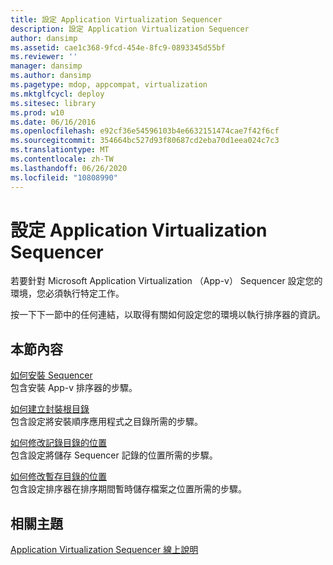 ```yaml
---
title: 設定 Application Virtualization Sequencer
description: 設定 Application Virtualization Sequencer
author: dansimp
ms.assetid: cae1c368-9fcd-454e-8fc9-0893345d55bf
ms.reviewer: ''
manager: dansimp
ms.author: dansimp
ms.pagetype: mdop, appcompat, virtualization
ms.mktglfcycl: deploy
ms.sitesec: library
ms.prod: w10
ms.date: 06/16/2016
ms.openlocfilehash: e92cf36e54596103b4e6632151474cae7f42f6cf
ms.sourcegitcommit: 354664bc527d93f80687cd2eba70d1eea024c7c3
ms.translationtype: MT
ms.contentlocale: zh-TW
ms.lasthandoff: 06/26/2020
ms.locfileid: "10808990"
---
```

# 設定 Application Virtualization Sequencer


若要針對 Microsoft Application Virtualization （App-v） Sequencer 設定您的環境，您必須執行特定工作。

按一下下一節中的任何連結，以取得有關如何設定您的環境以執行排序器的資訊。

## 本節內容


<a href="" id="how-to-install-the-sequencer"></a>[如何安裝 Sequencer](how-to-install-the-sequencer.md)  
包含安裝 App-v 排序器的步驟。

<a href="" id="how-to-create-the-package-root-directory"></a>[如何建立封裝根目錄](how-to-create-the-package-root-directory.md)  
包含設定將安裝順序應用程式之目錄所需的步驟。

<a href="" id="how-to-modify-the-location-of-the-log-directory"></a>[如何修改記錄目錄的位置](how-to-modify-the-location-of-the-log-directory.md)  
包含設定將儲存 Sequencer 記錄的位置所需的步驟。

<a href="" id="how-to-modify-the-location-of-the-scratch-directory"></a>[如何修改暫存目錄的位置](how-to-modify-the-location-of-the-scratch-directory.md)  
包含設定排序器在排序期間暫時儲存檔案之位置所需的步驟。

## 相關主題


[Application Virtualization Sequencer 線上說明](application-virtualization-sequencer-online-help.md)

 

 





